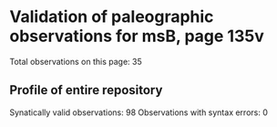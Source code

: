 # Validation of paleographic observations for msB, page 135v

Total observations on this page: 35

## Profile of entire repository
Synatically valid observations:  98
Observations with syntax errors:  0
